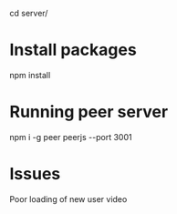 cd server/

# Install packages

npm install

# Running peer server

npm i -g peer
peerjs --port 3001

# Issues

Poor loading of new user video
